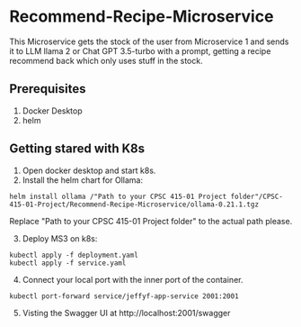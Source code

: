 # Recommend-Recipe-Microservice
This Microservice gets the stock of the user from Microservice 1 and sends it to LLM llama 2 or Chat GPT 3.5-turbo with a prompt, getting a recipe recommend back which only uses stuff in the stock. 

## Prerequisites
1. Docker Desktop
2. helm

## Getting stared with K8s
1. Open docker desktop and start k8s.
2. Install the helm chart for Ollama:
```
helm install ollama /"Path to your CPSC 415-01 Project folder"/CPSC-415-01-Project/Recommend-Recipe-Microservice/ollama-0.21.1.tgz  
```  
Replace "Path to your CPSC 415-01 Project folder" to the actual path please.

3. Deploy MS3 on k8s:
```
kubectl apply -f deployment.yaml                          
kubectl apply -f service.yaml
```
4. Connect your local port with the inner port of the container.
```
kubectl port-forward service/jeffyf-app-service 2001:2001
``` 
5. Visting the Swagger UI at http://localhost:2001/swagger 
  
